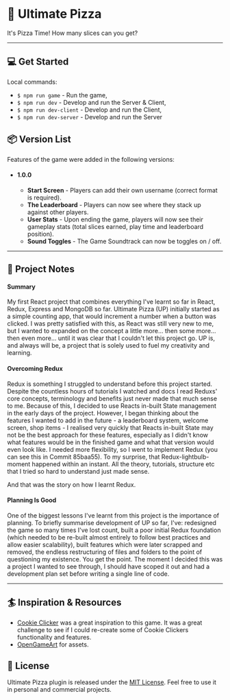 # :pizza: Ultimate Pizza 
It's Pizza Time! How many slices can you get?

---

## :computer: Get Started
Local commands:
- `$ npm run game` - Run the game,
- `$ npm run dev` - Develop and run the Server & Client,
- `$ npm run dev-client` - Develop and run the Client,
- `$ npm run dev-server` - Develop and run the Server

## :package: Version List
Features of the game were added in the following versions:

- #### 1.0.0
    - **Start Screen** - Players can add their own username (correct format is required).
    - **The Leaderboard** - Players can now see where they stack up against other players.
    - **User Stats** - Upon ending the game, players will now see their gameplay stats (total slices earned, play time and leaderboard position).
    - **Sound Toggles** - The Game Soundtrack can now be toggles on / off.

---

## :memo: Project Notes
#### Summary
My first React project that combines everything I've learnt so far in React, Redux, Express and MongoDB so far. Ultimate Pizza (UP) initially started as a simple counting app, that would increment a number when a button was clicked. I was pretty satisfied with this, as React was still very new to me, but I wanted to expanded on the concept a little more... then some more... then even more... until it was clear that I couldn't let this project go. UP is, and always will be, a project that is solely used to fuel my creativity and learning.

#### Overcoming Redux
Redux is something I struggled to understand before this project started. Despite the countless hours of tutorials I watched and docs I read Reduxs' core concepts, terminology and benefits just never made that much sense to me. Because of this, I decided to use Reacts in-built State management in the early days of the project. However, I began thinking about the features I wanted to add in the future - a leaderboard system, welcome screen, shop items - I realised very quickly that Reacts in-built State may not be the best approach for these features, especially as I didn't know what features would be in the finished game and what that version would even look like. I needed more flexibility, so I went to implement Redux (you can see this in Commit 85baa55). To my surprise, that Redux-lightbulb-moment happened within an instant. All the theory, tutorials, structure etc that I tried so hard to understand just made sense.

And that was the story on how I learnt Redux.

#### Planning Is Good
One of the biggest lessons I've learnt from this project is the importance of planning. To briefly summarise development of UP so far, I've: redesigned the game so many times I've lost count, built a poor initial Redux foundation (which needed to be re-built almost entirely to follow best practices and allow easier scalability), built features which were later scrapped and removed, the endless restructuring of files and folders to the point of questioning my existence. You get the point. The moment I decided this was a project I wanted to see through, I should have scoped it out and had a development plan set before writing a single line of code.

---

## :surfer: Inspiration & Resources
- [Cookie Clicker](http://orteil.dashnet.org/cookieclicker/) was a great inspiration to this game. It was a great challenge to see if I could re-create some of Cookie Clickers functionality and features.
- [OpenGameArt](https://opengameart.org/) for assets.

## :ledger: License
Ultimate Pizza plugin is released under the [MIT License](https://en.wikipedia.org/wiki/MIT_License). Feel free to use it in personal and commercial projects.